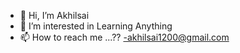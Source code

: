 - 👋 Hi, I’m Akhilsai
- 👀 I’m interested in Learning Anything
- 📫 How to reach me ...?? -akhilsai1200@gmail.com

<!---
akhilsai1200/akhilsai1200 is a ✨ special ✨ repository because its `README.md` (this file) appears on your GitHub profile.
You can click the Preview link to take a look at your changes.
--->
